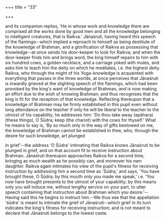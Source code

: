 +++
title = "33"

+++





and its companion replies, 'He in whose work and knowledge there are comprised all the works done by good men and all the knowledge belonging to intelligent creatures, that is Raikva.' Jānaśruti, having heard this speech of the flamingo--which implied a reproach to himself as being destitute of the knowledge of Brahman, and a glorification of Raikva as possessing that knowledge--at once sends his door-keeper to look for Raikva; and when the door-keeper finds him and brings word, the king himself repairs to him with six hundred cows, a golden necklace, and a carriage yoked with mules, and asks him to teach him the deity on which he meditates, i.e. the highest deity. Raikva, who through the might of his Yoga-knowledge is acquainted with everything that passes in the three worlds, at once perceives that Jānaśruti is inwardly grieved at the slighting speech of the flamingo, which had been provoked by the king's want of knowledge of Brahman, and is now making an effort due to the wish of knowing Brahman; and thus recognises that the king is fit for the reception of that knowledge. Reflecting thereupon that a knowledge of Brahman may be firmly established in this pupil even without long attendance on the teacher if only he will be liberal to the teacher to the utmost of his capability, he addresses him: 'Do thou take away (apāhara) (these things), O Śūdra; keep (the chariot) with the cows for thyself.' What he means to say is, 'By so much only in the way of gifts bestowed on me, the knowledge of Brahman cannot be established in thee, who, through the desire for such knowledge, art plunged

in grief'--the address 'O Śūdra' intimating that Raikva knows Jānaśruti to be plunged in grief, and on that account fit to receive instruction about Brahman. Jānaśruti thereupon approaches Raikva for a second time, bringing as much wealth as he possibly can, and moreover his own daughter. Raikva again intimates his view of the pupil's fitness for receiving instruction by addressing him a second time as 'Śūdra,' and says, 'You have brought these, O Śūdra; by this mouth only you made me speak,' i.e. 'You now have brought presents to the utmost of your capability; by this means only you will induce me, without lengthy service on your part, to utter speech containing that instruction about Brahman which you desire.'--Having said this he begins to instruct him.--We thus see that the appellation 'śūdra' is meant to intimate the grief of Jānaśruti--which grief in its turn indicates the king's fitness for receiving instruction; and is not meant to declare that Jānaśruti belongs to the lowest caste.

